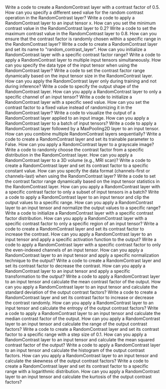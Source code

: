 Write a code to create a RandomContrast layer with a contrast factor of 0.5.
How can you specify a different seed value for the random contrast operation in the RandomContrast layer?
Write a code to apply a RandomContrast layer to an input tensor x.
How can you set the minimum contrast value in the RandomContrast layer to 0.2?
Write a code to set the maximum contrast value in the RandomContrast layer to 0.8.
How can you ensure that the contrast factor is randomly chosen within a specific range in the RandomContrast layer?
Write a code to create a RandomContrast layer and set its name to "random_contrast_layer".
How can you initialize a RandomContrast layer with a specific contrast factor range?
Write a code to apply a RandomContrast layer to multiple input tensors simultaneously.
How can you specify the data type of the input tensor when using the RandomContrast layer?
Write a code to set the contrast factor range dynamically based on the input tensor size in the RandomContrast layer.
How can you apply the RandomContrast layer only during training and not during inference?
Write a code to specify the output shape of the RandomContrast layer.
How can you apply a RandomContrast layer to only a specific channel of an input tensor?
Write a code to initialize a RandomContrast layer with a specific seed value.
How can you set the contrast factor to a fixed value instead of randomizing it in the RandomContrast layer?
Write a code to visualize the output of a RandomContrast layer applied to an input image.
How can you apply a RandomContrast layer to a batch of input tensors?
Write a code to apply a RandomContrast layer followed by a MaxPooling2D layer to an input tensor.
How can you combine multiple RandomContrast layers sequentially?
Write a code to create a RandomContrast layer and set its trainable parameter to False.
How can you apply a RandomContrast layer to a grayscale image?
Write a code to randomly choose the contrast factor from a specific distribution in the RandomContrast layer.
How can you apply a RandomContrast layer to a 3D volume (e.g., MRI scan)?
Write a code to create a RandomContrast layer and set its contrast factor to a specific constant value.
How can you specify the data format (channels-first or channels-last) when using the RandomContrast layer?
Write a code to set the contrast factor range dynamically based on the input tensor statistics in the RandomContrast layer.
How can you apply a RandomContrast layer with a specific contrast factor to only a subset of input tensors in a batch?
Write a code to apply a RandomContrast layer to an input tensor and clip the output values to a specific range.
How can you apply a RandomContrast layer to an input tensor and normalize the output values to a specific range?
Write a code to initialize a RandomContrast layer with a specific contrast factor distribution.
How can you apply a RandomContrast layer with a specific contrast factor to only a specific region of an input tensor?
Write a code to create a RandomContrast layer and set its contrast factor to increase the contrast.
How can you apply a RandomContrast layer to an input tensor and apply a specific activation function to the output?
Write a code to apply a RandomContrast layer with a specific contrast factor to only the even-indexed channels of an input tensor.
How can you apply a RandomContrast layer to an input tensor and apply a specific normalization technique to the output?
Write a code to create a RandomContrast layer and set its contrast factor to decrease the contrast.
How can you apply a RandomContrast layer to an input tensor and apply a specific transformation to the output?
Write a code to apply a RandomContrast layer to an input tensor and calculate the mean contrast factor of the output.
How can you apply a RandomContrast layer to an input tensor and calculate the standard deviation of the output contrast factors?
Write a code to create a RandomContrast layer and set its contrast factor to increase or decrease the contrast randomly.
How can you apply a RandomContrast layer to an input tensor and calculate the entropy of the output contrast factors?
Write a code to apply a RandomContrast layer to an input tensor and calculate the median contrast factor of the output.
How can you apply a RandomContrast layer to an input tensor and calculate the range of the output contrast factors?
Write a code to create a RandomContrast layer and set its contrast factor to a specific range with a step size of 0.1.
How can you apply a RandomContrast layer to an input tensor and calculate the mean squared contrast factor of the output?
Write a code to apply a RandomContrast layer to an input tensor and calculate the histogram of the output contrast factors.
How can you apply a RandomContrast layer to an input tensor and calculate the skewness of the output contrast factors?
Write a code to create a RandomContrast layer and set its contrast factor to a specific range with a logarithmic distribution.
How can you apply a RandomContrast layer to an input tensor and calculate the kurtosis of the output contrast factors?